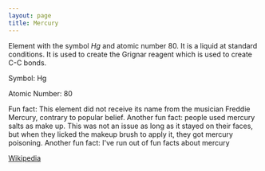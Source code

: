 ```yaml
---
layout: page
title: Mercury
---
```


Element with the symbol _Hg_ and atomic number 80. It is a liquid at standard conditions. It is used to create the Grignar reagent which is used to create C-C bonds.

Symbol: Hg

Atomic Number: 80

Fun fact: This element did not receive its name from the musician Freddie Mercury, contrary to popular belief.
Another fun fact: people used mercury salts as make up. This was not an issue as long as it stayed on their faces, but when
they licked the makeup brush to apply it, they got mercury poisoning.
Another fun fact: I've run out of fun facts about mercury

[Wikipedia](https://en.wikipedia.org/wiki/Mercury_(element))
